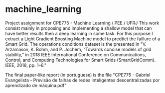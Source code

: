 # machine_learning

Project assignment for CPE775 - Machine Learning / PEE / UFRJ
This work consist mainly in proposing and implementing a shallow model that can have better results then a deep learning in some task.
For this purpose I extract a Light Gradient Boosting Machine model to predtict the faillure of a Smart Grid. The operations conditions dataset is the presented in "V. Arzamasov, K. Bohm, and P. Jochem, “Towards concise models of grid stability,” in 2018 IEEE International Conference on Communications, Control, and Computing Technologies for Smart Grids (SmartGridComm). IEEE, 2018, pp. 1–6."

The final paper-like report (in portuguese) is the file "CPE775 - Gabriel Evangelista - Previsão de falhas de redes inteligentes descentralizadas por aprendizado de máquina.pdf"
